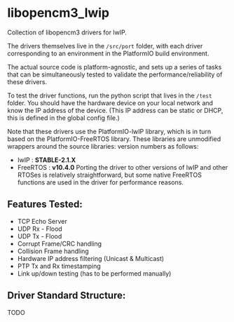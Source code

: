 # libopencm3_lwip
Collection of libopencm3 drivers for lwIP.

The drivers themselves live in the `/src/port` folder, with each driver corresponding to an environment in the PlatformIO build environment.

The actual source code is platform-agnostic, and sets up a series of tasks that can be simultaneously tested to validate the performance/reliability of these drivers.

To test the driver functions, run the python script that lives in the `/test` folder. You should have the hardware device on your local network and know the IP address of the device. (This IP address can be static or DHCP, this is defined in the global config file.)

Note that these drivers use the PlatformIO-lwIP library, which is in turn based on the PlatformIO-FreeRTOS library.
These libraries are unmodified wrappers around the source libraries: version numbers as follows:
- lwIP : **STABLE-2.1.X**
- FreeRTOS : **v10.4.0**
Porting the driver to other versions of lwIP and other RTOSes is relatively straightforward,
but some native FreeRTOS functions are used in the driver for performance reasons.

## Features Tested:
- TCP Echo Server
- UDP Rx - Flood
- UDP Tx - Flood
- Corrupt Frame/CRC handling
- Collision Frame handling
- Hardware IP address filtering (Unicast & Multicast)
- PTP Tx and Rx timestamping
- Link up/down testing (has to be performed manually)

## Driver Standard Structure:
TODO
